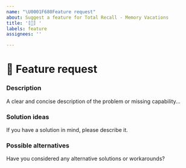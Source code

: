 ```yaml
---
name: "\U0001F680Feature request"
about: Suggest a feature for Total Recall - Memory Vacations
title: '[🚀] '
labels: feature
assignees: ''

---
```


<!--🔅🔅🔅🔅🔅🔅🔅🔅🔅🔅🔅🔅🔅🔅🔅🔅🔅🔅🔅🔅🔅🔅🔅🔅🔅🔅🔅🔅🔅🔅🔅

To expedite issue processing please search open and closed issues before submitting a new one.
Existing issues often contain information about workarounds, resolution, or progress updates.

🔅🔅🔅🔅🔅🔅🔅🔅🔅🔅🔅🔅🔅🔅🔅🔅🔅🔅🔅🔅🔅🔅🔅🔅🔅🔅🔅🔅🔅🔅🔅🔅🔅-->

# :rocket: Feature request

### Description

<!-- ✍️--> A clear and concise description of the problem or missing capability...


### Solution ideas

<!-- ✍️--> If you have a solution in mind, please describe it.


### Possible alternatives

<!-- ✍️--> Have you considered any alternative solutions or workarounds?
